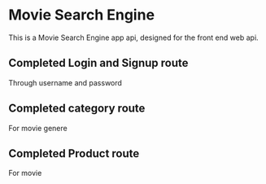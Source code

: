 # Movie Search Engine 
This is a Movie Search Engine app api, designed for the front end web api.

## Completed Login and Signup route
Through username and password
## Completed category route
For movie genere
## Completed Product route
For movie
